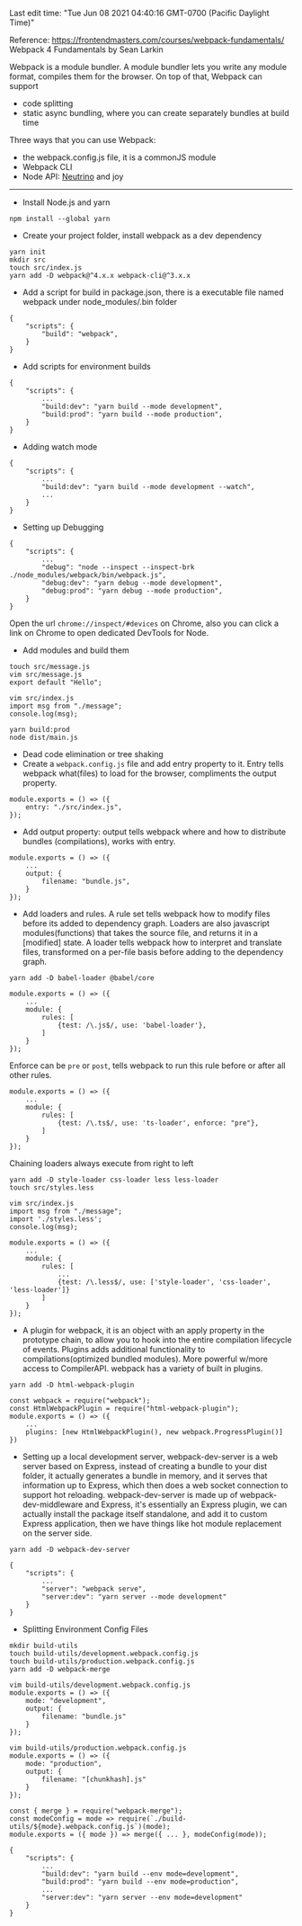 Last edit time: "Tue Jun 08 2021 04:40:16 GMT-0700 (Pacific Daylight Time)"

Reference: https://frontendmasters.com/courses/webpack-fundamentals/ Webpack 4 Fundamentals by Sean Larkin

Webpack is a module bundler. A module bundler lets you write any module format, compiles them for the browser. On top of that, Webpack can support
- code splitting
- static async bundling, where you can create separately bundles at build time

Three ways that you can use Webpack:
- the webpack.config.js file, it is a commonJS module
- Webpack CLI
- Node API: [Neutrino](https://github.com/neutrinojs/neutrino) and joy


* * *


- Install Node.js and yarn
```
npm install --global yarn
```
- Create your project folder, install webpack as a dev dependency
```
yarn init
mkdir src
touch src/index.js
yarn add -D webpack@^4.x.x webpack-cli@^3.x.x
```
- Add a script for build in package.json, there is a executable file named webpack under node_modules/.bin folder
```
{
    "scripts": {
        "build": "webpack",
    }
}
```
- Add scripts for environment builds
```
{
    "scripts": {
        ...
        "build:dev": "yarn build --mode development",
        "build:prod": "yarn build --mode production",
    }
}
```
- Adding watch mode
```
{
    "scripts": {
        ...
        "build:dev": "yarn build --mode development --watch",
        ...
    }
}
```
- Setting up Debugging
```
{
    "scripts": {
        ...
        "debug": "node --inspect --inspect-brk ./node_modules/webpack/bin/webpack.js",
        "debug:dev": "yarn debug --mode development",
        "debug:prod": "yarn debug --mode production",
    }
}
```
Open the url `chrome://inspect/#devices` on Chrome,
also you can click a link on Chrome to open dedicated DevTools for Node.
- Add modules and build them
```
touch src/message.js
vim src/message.js
export default "Hello";
```
```
vim src/index.js
import msg from "./message";
console.log(msg);
```
```
yarn build:prod
node dist/main.js
```
- Dead code elimination or tree shaking
- Create a `webpack.config.js` file and add entry property to it. Entry tells webpack what(files) to load for the browser, compliments the output property.
```
module.exports = () => ({
    entry: "./src/index.js",
});
```
- Add output property: output tells webpack where and how to distribute bundles (compilations), works with entry.
```
module.exports = () => ({
    ...
    output: {
        filename: "bundle.js",
    }
});
```
- Add loaders and rules. A rule set tells webpack how to modify files before its added to dependency graph. Loaders are also javascript modules(functions) that takes the source file, and returns it in a [modified] state. A loader tells webpack how to interpret and translate files, transformed on a per-file basis before adding to the dependency graph.
```
yarn add -D babel-loader @babel/core
```
```
module.exports = () => ({
    ...
    module: {
        rules: [
            {test: /\.js$/, use: 'babel-loader'},
        ]
    }
});
```
Enforce can be `pre` or `post`, tells webpack to run this rule before or after all other rules.
```
module.exports = () => ({
    ...
    module: {
        rules: [
            {test: /\.ts$/, use: 'ts-loader', enforce: "pre"},
        ]
    }
});
```
Chaining loaders always execute from right to left
```
yarn add -D style-loader css-loader less less-loader
touch src/styles.less
```
```
vim src/index.js
import msg from "./message";
import './styles.less';
console.log(msg);
```
``` 
module.exports = () => ({
    ...
    module: {
        rules: [
            ...
            {test: /\.less$/, use: ['style-loader', 'css-loader', 'less-loader']}
        ]
    }
});
```
- A plugin for webpack, it is an object with an apply property in the prototype chain, to allow you to hook into the entire compilation lifecycle of events. Plugins adds additional functionality to compilations(optimized bundled modules). More powerful w/more access to CompilerAPI. webpack has a variety of built in plugins. 
```
yarn add -D html-webpack-plugin
```
```
const webpack = require("webpack");
const HtmlWebpackPlugin = require("html-webpack-plugin");
module.exports = () => ({
    ...
    plugins: [new HtmlWebpackPlugin(), new webpack.ProgressPlugin()]
})
```
- Setting up a local development server, webpack-dev-server is a web server based on Express, instead of creating a bundle to your dist folder, it actually generates a bundle in memory, and it serves that information up to Express, which then does a web socket connection to support hot reloading. 
webpack-dev-server is made up of webpack-dev-middleware and Express, it's essentially an Express plugin, we can actually install the package itself standalone, and add it to custom Express application, then we have things like hot module replacement on the server side.
```
yarn add -D webpack-dev-server
```
```
{
    "scripts": {
        ...
        "server": "webpack serve",
        "server:dev": "yarn server --mode development"
    }
}
```
- Splitting Environment Config Files
```
mkdir build-utils
touch build-utils/development.webpack.config.js
touch build-utils/production.webpack.config.js
yarn add -D webpack-merge
```
```
vim build-utils/development.webpack.config.js
module.exports = () => ({
    mode: "development",
    output: {
        filename: "bundle.js"
    }
});
```
```
vim build-utils/production.webpack.config.js
module.exports = () => ({
    mode: "production",
    output: {
        filename: "[chunkhash].js"
    }
});
```
```
const { merge } = require("webpack-merge");
const modeConfig = mode => require(`./build-utils/${mode}.webpack.config.js`)(mode);
module.exports = ({ mode }) => merge({ ... }, modeConfig(mode));
```
```
{
    "scripts": {
        ...
        "build:dev": "yarn build --env mode=development",
        "build:prod": "yarn build --env mode=production",
        ...
        "server:dev": "yarn server --env mode=development"
    }
}
```
